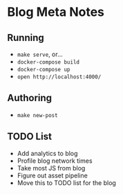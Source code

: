 
# Blog Meta Notes

## Running

* `make serve`, or...
* `docker-compose build`
* `docker-compose up`
* `open http://localhost:4000/`

## Authoring

* `make new-post`

## TODO List

* Add analytics to blog
* Profile blog network times
* Take most JS from blog
* Figure out asset pipeline
* Move this to TODO list for the blog


